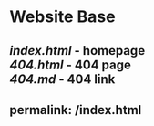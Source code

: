 # Website Base
*index.html* - homepage  
*404.html* - 404 page  
*404.md* - 404 link
---
permalink: /index.html
---
